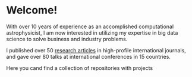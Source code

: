 # Welcome!

With over 10 years of experience as an accomplished computational astrophysicist, I am now interested in utilizing my expertise in big data science to solve business and industry problems. 

I published over 50 [research articles](https://inspirehep.net/authors/1274022?ui-citation-summary=true) in high-profile international journals, and gave over 80 talks at international conferences in 15 countries.

Here you cand find a collection of repositories with projects
